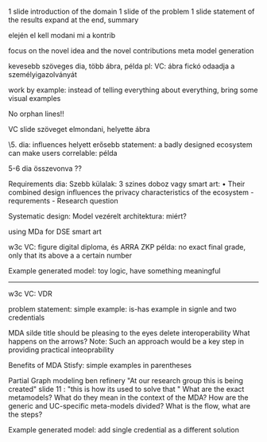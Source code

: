 1 slide introduction of the domain
1 slide of the problem 
1 slide statement of the results
expand
at the end, summary

elején el kell modani mi a kontrib 

focus on the novel idea and the novel contributions
meta model
generation

kevesebb szöveges dia, több ábra, példa
pl: VC: ábra fickó odaadja a személyigazolványát 

work by example: instead of telling everything about everything, bring some visual examples

No orphan lines!!




VC slide szöveget elmondani, helyette ábra

\5. dia: influences helyett erősebb statement: a badly designed ecosystem can make users correlable: példa

5-6 dia összevonva ??

Requirements dia: Szebb külalak: 3 szines doboz vagy smart art: 
		• Their combined design influences the privacy characteristics of the ecosystem
		- requrements
		- Research question

Systematic design:
	Model vezérelt architektura: miért?

using MDa for DSE
	smart art 




w3c VC: figure digital diploma, és ARRA ZKP példa: no exact final grade, only that its above a a certain number

Example generated model: toy logic, have something meaningful




----
w3c VC: VDR

problem statement: simple example: is-has example in signle and two credentials

MDA silde title should be pleasing to the eyes
delete interoperability 
What happens on the arrows?
Note: Such an approach would be a key step in providing practical inteoprability

Benefits of MDA
	Stisfy: simple examples in parentheses

Partial Graph modeling ben refinery
"At our research group this is being created"
slide 11 : "this is how its used to solve that "
What are the exact metamodels? What do they mean in the context of the MDA? How are the generic and UC-specific meta-models divided? What is the flow, what are the steps?

Example generated model: add single credential as a different solution